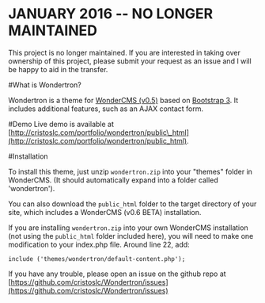 # JANUARY 2016 -- NO LONGER MAINTAINED
This project is no longer maintained. If you are interested in taking over ownership of this project, please submit your request as an issue and I will be happy to aid in the transfer.

#What is Wondertron?

Wondertron is a theme for [WonderCMS (v0.5)](http://www.wondercms.com) based on [Bootstrap 3](http://getbootstrap.com). It includes additional features, such as an AJAX contact form.

#Demo
Live demo is available at [http://cristoslc.com/portfolio/wondertron/public\_html](http://cristoslc.com/portfolio/wondertron/public_html).

#Installation

To install this theme, just unzip `wondertron.zip` into your "themes" folder in WonderCMS. (It should automatically expand into a folder called 'wondertron').

You can also download the `public_html` folder to the target directory of your site, which includes a WonderCMS (v0.6 BETA) installation.

If you are installing `wondertron.zip` into your own WonderCMS installation (not using the `public_html` folder included here), you will need to make one modification to your index.php file. Around line 22, add:

    include ('themes/wondertron/default-content.php');

If you have any trouble, please open an issue on the github repo at [https://github.com/cristoslc/Wondertron/issues](https://github.com/cristoslc/Wondertron/issues)
